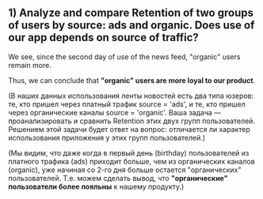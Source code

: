 ## 1) Analyze and compare Retention of two groups of users by source: ads and organic. Does use of our app depends on source of traffic? 

We see, since the second day of use of the news feed, "organic" users remain more. 

Thus, we can conclude that **"organic" users are more loyal to our product**.


(В наших данных использования ленты новостей есть два типа юзеров: те, кто пришел через платный трафик source = 'ads', и те, кто пришел через органические каналы source = 'organic'.
Ваша задача — проанализировать и сравнить Retention этих двух групп пользователей. Решением этой задачи будет ответ на вопрос: отличается ли характер использования приложения у этих групп пользователей.)

(Мы видим, что даже когда в первый день (birthday) пользователей из платного трафика (ads) приходит больше, чем из органических каналов (organic), уже начиная со 2-го дня больше остается "органических" пользователей. Т.е. можем сделать вывод, что **"органические" пользователи более лояльны** к нашему продукту.)